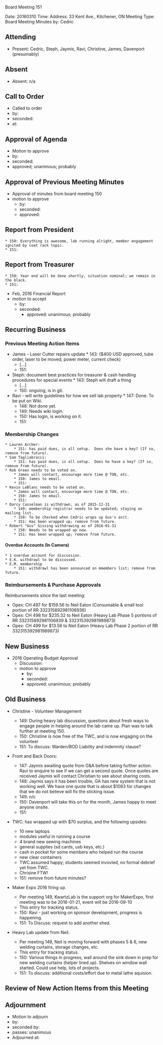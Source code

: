 Board Meeting 151

Date: 20160310
Time: 
Address: 33 Kent Ave., Kitchener, ON
Meeting Type: Board Meeting
Minutes by: Cedric

## Attending
* Present: Cedric, Steph, Jaymis, Ravi, Christine, James, Davenport (presumably)

## Absent
* Absent: n/a

## Call to Order
* Called to order
 * by: 
 * seconded: 
 * at: 

## Approval of Agenda
* Motion to approve
 * by: 
 * seconded: 
 * approved; unanimous; probably

## Approval of Previous Meeting Minutes
* Approval of minutes from board meeting 150
 * motion to approve
     * by: 
     * seconded: 
     * approved: 

## Report from President
	* 150: Everything is awesome, lab running alright, member engagement ignited by coat rack topic.
	* 151:

## Report from Treasurer
	* 150: Year end will be done shortly, situation nominal; we remain in the black.
	* 151: 

* Feb, 2016 Financial Report
 * motion to accept
     * by: 
     * seconded: 
        * approved: unanimous; probably

## Recurring Business

### Previous Meeting Action Items
* James - Laser Cutter repairs update
        * 143: ($400 USD approved, tube order, laser to be moved, power meter, current check)
	* [...]
	* 151: 
* Steph: document best practices for treasurer & cash handling procedures for special events
        * 143: Steph will draft a thing
	* [...]
	* 150: ongoing, is in git.
* Ravi - will write guidelines for how we sell lab property
        * 147: Done. To be put on Wiki.
	* 148: Not done yet.
	* 149: Needs wiki login.
	* 150: Has login, is working on it.
	* 151: 

### Membership Changes 
	* Lauren Archer: 
		* 151: has paid dues, is all setup.  Does she have a key? (If so, remove from future).
	* Sam Tagliabracci:
		* 151: has paid dues, is all setup.  Does he have a key? (If so, remove from future).
	* Rob Green needs to be voted on.
		* James will contact, encourage more time @ TON, etc.
		* 150: James to email.
		* 151:
	* Kevin LeBlanc needs to be voted on.
		* James will contact, encourage more time @ TON, etc.
		* 150: James to email.
		* 151:
	* Darcy Casselman is withdrawn, as of 2015-12-31
		* 149: membership registrar needs to be updated; staying on mailing list.
		* 150: To be checked when Cedric wraps up Gus's acct.
		* 151: Has been wrapped up; remove from future.
	* Robert "Gus" Gissing withdrawing as of 2016-01-31
		* 150: Needs to be wrapped up now.
		* 151: Has been wrapped up; remove from future.

#### Overdue Accounts (In Camera)
	* 1 overdue account for discussion.
	* E.K. withdrawl to be discussed.
	* E.M. membership
		* 151: withdrawl has been announced on mmembers list; remove from future.

### Reimbursements & Purchase Approvals
Reimbursements since the last meeting:
* Opex: CH 497 for $159.56 to Neil Eaton (Consumable & small tool portion of RR 332315892981106936)
* Opex: CH 498 for $235.32 to Neil Eaton (Heavy Lab Phase 5 portions of RR 332315892981106939 & 332315392981989873)
* Opex: CH 499 for $13.56 to Neil Eaton (Heavy Lab Phase 2 portion of RR 332315392981989873)

## New Business
* 2016 Operating Budget Approval
	* Discussion:
	* motion to approve
		* by: 
		* seconded: 
		* approved: unanimous; probably

## Old Business
* Christine - Volunteer Management
	* 149: During heavy lab discussion, questions about fresh ways to engage people in helping around the lab came up.  Plan was to talk further at meeting 150.
	* 150: Christine is now free of the TWC, and is now engaging on the volunteer
	* 151: To discuss: Warden/BOD Liability and indemnity clause?

* Front and Back Doors:
     * 147: Jaymis awaiting quote from G&A before taking further action. Ravi to enquire to see if we can get a second quote. Once quotes are received Jaymis will contact Christian to see about sharing costs. 
     * 148: Jaymis says it has been trouble, GA has new system that is not working well.  We have one quote that is about $1083 for changes that we do not believe will fix the sticking issue.
     * 149: n/c
     * 150: Davenport will take this on for the month, James happy to meet anyone onsite.
	* 151:
* TWC: has wrapped up with $70 surplus, and the following upsides:
	* 10 new laptops
	* modules useful in running a course
	* 4 brand new sewing machines
	* general supplies (sd cards, usb keys, etc.)
	* cash in pocket for some members who helped run the course
	* new clear containers
	* TWC assumed happy; students seemed invovled, no formal debrief yet from TWC.
	* Chrisine FTW!
	* 151: remove from future minutes?
* Maker Expo 2016 firing up.
	* Per meeting 149, KwartzLab is the support org for MakerExpo, first meeting was to be 2016-01-21, event will be 2016-09-10
	* This entry for tracking status.
	* 150: Ravi - just working on sponsor development, progress is happening.
	* 151: To Discuss: request to add another shed.
* Heavy Lab update from Neil.
	* Per meeting 149, Neil is moving forward with phases 5 & 6, new welding curtains, storage changes, etc.
	* This entry for tracking status.
	* 150: Various things in progress, wall around the sink down in prep for new welding curtains (helper lined up).  Shelves on window wall started.  Could use help, lots of projects.
	* 151: To discuss: additional costs/effort due to metal lathe aquision.

## Review of New Action Items from this Meeting

## Adjournment
* Motion to adjourn
 * by: 
 * seconded by: 
 * passes: unanimous 
* Adjourned at: 
